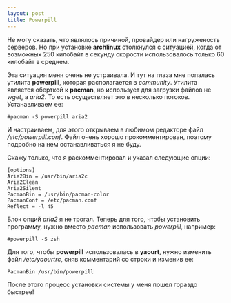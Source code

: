 ```yaml
--- 
layout: post
title: Powerpill
---
```

Не могу сказать, что являлось причиной, провайдер или нагруженость серверов. Но при установке <strong>archlinux</strong> столкнулся с ситуацией, когда от возможных 250 килобайт в секунду скорости использовалось только 60 килобайт в среднем.

Эта ситуация меня очень не устраивала. И тут на глаза мне попалась утилита <strong>powerpill</strong>, которая располагается в <em>community</em>. Утилита является оберткой к <strong>pacman</strong>, но использует для загрузки файлов не <em>wget</em>, а <em>aria2</em>. То есть осуществляет это в несколько потоков. Устанавливаем ее:

    #pacman -S powerpill aria2

И настраиваем, для этого открываем в любимом редакторе файл <em>/etc/powerpill.conf</em>. Файл очень хорошо прокомментирован, поэтому подробно на нем останавливаться я не буду.

Скажу только, что я раскомментировал и указал следующие опции:

    [options]
    Aria2Bin = /usr/bin/aria2c
    Aria2Clean
    Aria2Silent
    PacmanBin = /usr/bin/pacman-color
    PacmanConf = /etc/pacman.conf
    Reflect = -l 45

Блок опций <em>aria2</em> я не трогал. Теперь для того, чтобы установить программу, нужно вместо <em>pacman</em> использовать <em>powerpill</em>, например:

    #powerpill -S zsh

Для того, чтобы <strong>powerpill</strong> использовалась в <strong>yaourt</strong>, нужно изменить файл <em>/etc/yaourtrc</em>, сняв комментарий со строки и изменив ее:

    PacmanBin /usr/bin/powerpill

После этого процесс установки системы у меня пошел гораздо быстрее!
